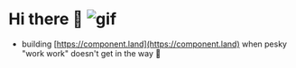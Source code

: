 # Hi there 👋 ![gif](https://github.githubassets.com/images/mona-whisper.gif)

- building [https://component.land](https://component.land) when pesky "work work" doesn't get in the way :unicorn: 

<!-- ![genie beanie](https://i.imgur.com/myAHVLP.jpg) -->
